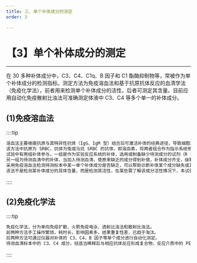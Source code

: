 ```yaml
---
title: 三、单个补体成分的测定
order: 3

---
```


# 【3】单个补体成分的测定

<kaodian :text="'免疫学检验记忆卡'" />

<!-- ###### 第十九章 补体检测及应用

> 临床免疫学检验 -->

<beitiM/>

---

在 30 多种补体成分中，C3、C4、C1q、B 因子和 C1 酯酶抑制物等，常被作为单个补体成分的检测指标。测定方法为免疫溶血法和基于抗原抗体反应的血清学法（免疫化学法），前者用来检测单个补体成分的活性，后者可测定其含量。目前应用自动化免疫散射比浊法可准确测定体液中 C3、C4 等多个单一的补体成分。

## (1)免疫溶血法

<son :text="'免疫学检验记忆卡'" text218="(1)免疫溶血法" :textOption="[['了解','专业知识'],['了解','专业知识'],['掌握','专业知识']]" />

::::tip

```js
溶血法主要根据抗原与其特异性抗体（IgG、IgM 型）结合后可激活补体的经典途径，导致细胞溶解。
该方法中抗原为 SRBC，抗体为兔或马抗 SRBC 的抗体，即溶血素，将两者组合作为指示系统参与反应。
试验中有两组补体参与，一组是作为实验反应系统的补体，选用或制备缺少待测成分的试剂（R 试剂），此类试剂可选用先天缺乏某单一补体成分的动物或人血清。
另一组为待测血清中的补体，当加入待测血清，使原来缺乏的成分得到补偿，补体成分齐全，级联反应恢复，产生溶血。
采用免疫溶血法检测待测标本中某一单个补体成分是否缺乏，可以帮助诊断补体某个成分缺失或其含量正常但无溶血活性的先天性补体缺陷。
该法不是检测某补体成分的具体含量，而是检测其活性，在某些需了解该成分活性情况下，本试验适用。
```

::::

## (2)免疫化学法

<son :text="'免疫学检验记忆卡'" text219="(2)免疫化学法" :textOption="[['掌握','专业知识'],['掌握','专业知识'],['掌握','专业知识']]" />

::::tip

```js
免疫化学法，分为单向免疫扩散、火箭免疫电泳、透射比浊法和散射比浊法。
前两种方法手工操作繁琐，耗时长，影响因素多，结果重复性差，已趋于淘汰。
后两种方法可通过仪器对补体的 C3、C4、B 因子等单个成分进行自动化测定。
待测血清标本中的 C3、C4 成分，经适当稀释后与相应抗体反应形成复合物，反应介质中的 PEG 可使该复合物沉淀，仪器对复合物产生的光散射或透射信号进行自动检测，并换算成所测成分的浓度单位。
```

::::
